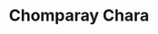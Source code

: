 ---
title: "Chomparay Chara"
title_bn: "চম্পারায় ছড়া"
description: "It originated from the Rajkandi Mountain at Tripura and falls into Dholai River after joining Chommachora at Sylhet."
---